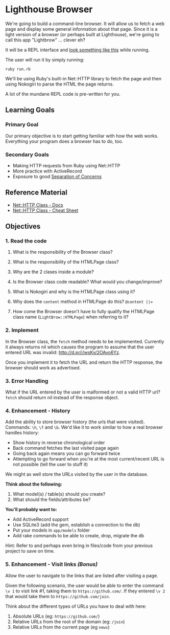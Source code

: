 Lighthouse Browser
============

We're going to build a command-line browser. It will allow us to fetch a web page and display some general information about that page. Since it is a light version of a browser (or perhaps built at Lighthouse), we're going to call this app "Lightbrow" ... clever eh?

It will be a REPL interface and [look something like this](http://d.pr/i/eyzh/3Dt5eu0n) while running.

The user will run it by simply running:

    ruby run.rb

We'll be using Ruby's built-in Net::HTTP library to fetch the page and then using Nokogiri to parse the HTML the page returns.

A lot of the mundane REPL code is pre-written for you.

## Learning Goals

### Primary Goal

Our primary objective is to start getting familiar with how the web works. Everything your program does a browser has to do, too.

### Secondary Goals

* Making HTTP requests from Ruby using Net::HTTP
* More practice with ActiveRecord
* Exposure to good [Separation of Concerns](http://en.wikipedia.org/wiki/Separation_of_concerns)

## Reference Material

* [Net::HTTP Class - Docs](http://devdocs.io/ruby/net/http)
* [Net::HTTP Class - Cheat Sheet](http://www.rubyinside.com/nethttp-cheat-sheet-2940.html)

## Objectives

### 1. Read the code

1. What is the responsibility of the Browser class?

2. What is the responsibility of the HTMLPage class?

3. Why are the 2 clases inside a module?

4. Is the Browser class code readable? What would you change/improve?

5. What is Nokogiri and why is the HTMLPage class using it?

6. Why does the `content` method in HTMLPage do this? `@content ||=`

7. How come the Browser doesn't have to fully qualify the HTMLPage class name (`LightBrow::HTMLPage`) when referring to it?

### 2. Implement

In the Browser class, the `fetch` method needs to be implemented. Currently it always returns nil which causes the program to assume that the user entered URL was invalid: <http://d.pr/i/wsKv/2OAvo6Yz>.

Once you implement it to fetch the URL and return the HTTP response, the browser should work as advertised.

### 3. Error Handling

What if the URL entered by the user is malformed or not a valid HTTP url? `fetch` should return nil instead of the response object.

### 4. Enhancement - History

Add the ability to store browser history (the urls that were visited). Commands: `\h`, `\f` and `\b`. We'd like it to work similar to how a real browser handles history:
* Show history in reverse chronological order
* Back command fetches the last visited page again
* Going back again means you can go forward twice
* Attempting to go forward when you're at the most current/recent URL is not possible (tell the user to stuff it)

We might as well store the URLs visited by the user in the database.

**Think about the following:**

1. What model(s) / table(s) should you create?
2. What should the fields/attributes be?

**You'll probably want to:**

* Add ActiveRecord support
* Use SQLite3 (add the gem, establish a connection to the db)
* Put your models in `app/models` folder
* Add rake commands to be able to create, drop, migrate the db

Hint: Refer to and perhaps even bring in files/code from your previous project to save on time.

### 5. Enhancement - Visit links _(Bonus)_

Allow the user to navigate to the links that are listed after visiting a page.

Given the following scenario, the user would be able to enter the command `\v 1` to visit link #1, taking them to `https://github.com/`. If they entered `\v 2` that would take them to `https://github.com/join`.

Think about the different types of URLs you have to deal with here:
1. Absolute URLs (eg: `https://github.com/`)
2. Relative URLs from the root of the domain (eg: `/join`)
3. Relative URLs from the current page (eg `news`)
